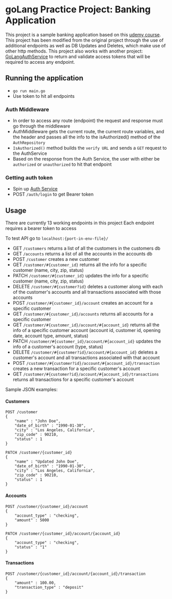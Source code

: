 # goLang Practice Project: Banking Application

This project is a sample banking application based on this [udemy course](https://www.udemy.com/course/rest-based-microservices-api-development-in-go-lang/).
This project has been modified from the original project through the use of additional endpoints as well as DB Updates and Deletes, which make use of other http methods.
This project also works with another project: [GoLangAuthService](https://github.com/jesserahman/goLangAuth) to return and validate access tokens that will be required to access any endpoint. 

## Running the application
- `go run main.go`
- Use token to hit all endpoints

### Auth Middleware
- In order to access any route (endpoint) the request and response must go through the middleware
- AuthMiddleware gets the current route, the current route variables, and the header and passes all the info to the isAuthorized() method of the `AuthRepository`
- `IsAuthorized()` method builds the `verify URL` and sends a `GET` request to the AuthService
- Based on the response from the Auth Service, the user with either be `authorized` or `unauthorized` to hit that endpoint

### Getting auth token
- Spin up [Auth Service](https://github.com/jesserahman/goLangAuth)
- POST `/auth/login` to get Bearer token

## Usage
There are currently 13 working endpoints in this project
Each endpoint requires a bearer token to access

To test API go to `localhost:{port-in-env-file}/`

- GET `/customers` returns a list of all the customers in the customers db
- GET `/accounts` returns a list of all the accounts in the accounts db
- POST `/customer` creates a new customer
- GET `/customer/#{customer_id}` returns all the info for a specific customer (name, city, zip, status)
- PATCH `/customer/#{customer_id}` updates the info for a specific customer (name, city, zip, status)
- DELETE `/customer/#{customer?id}` deletes a customer along with each of the customer's accounts and all transactions associated with those accounts
- POST `/customer/#{customer_id}/account` creates an account for a specific customer
- GET `/customer/#{customer_id}/accounts` returns all accounts for a specific customer
- GET `/customer/#{customer_id}/account/#{account_id}` returns all the info of a specific customer account (account id, customer id, opening date, account type, amount, status)
- PATCH `/customer/#{customer_id}/account/#{account_id}` updates the info of a customer's account (type, status)
- DELETE `/customer/#{customer?id}/account/#{account_id}` deletes a customer's account and all transactions associated with that account
- POST `/customer/#{customer?id}/account/#{account_id}/transaction` creates a new transaction for a specific customer's account
- GET `/customer/#{customer?id}/account/#{account_id}/transactions` returns all transactions for a specific customer's account

Sample JSON examples:
<h4> Customers </h4>

``` 
POST /customer
{
    "name" : "John Doe",
    "date_of_birth" : "1990-01-30",
    "city" : "Los Angeles, California",
    "zip_code" : 90210,
    "status" : 1
}
```
``` 
PATCH /customer/{customer_id}
{
    "name" : "Updated John Doe",
    "date_of_birth" : "1990-01-30",
    "city" : "Los Angeles, California",
    "zip_code" : 90210,
    "status" : 1
}
```
<h4> Accounts </h4>

``` 
POST /customer/{customer_id}/account
{
    "account_type" : "checking",
    "amount" : 5000
}
```

``` 
PATCH /customer/{customer_id}/account/{account_id}
{
    "account_type" : "checking",
    "status" : "1"
}
```
<h4> Transactions </h4>

``` 
POST /customer/{customer_id}/account/{account_id}/transaction
{
    "amount" : 100.00,
    "transaction_type" : "deposit"
}
```